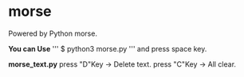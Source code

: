 # morse
Powered by Python morse. 

**You can Use** 
'''
$ python3 morse.py 
'''
and 
press space key. 

**morse_text.py** 
press "D"Key -> Delete text. 
press "C"Key -> All clear. 
